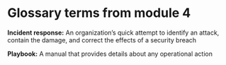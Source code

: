 # Glossary terms from module 4

**Incident response:** An organization’s quick attempt to identify an attack, contain the damage, and correct the effects of a security breach

**Playbook:** A manual that provides details about any operational action

